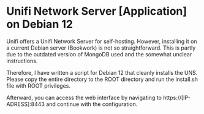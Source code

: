 # Unifi Network Server [Application] on Debian 12


Unifi offers a Unifi Network Server for self-hosting. However, installing it on a current Debian server (Bookwork) is not so straightforward. This is partly due to the outdated version of MongoDB used and the somewhat unclear instructions.

Therefore, I have written a script for Debian 12 that cleanly installs the UNS. Please copy the entire directory to the ROOT directory and run the install.sh file with ROOT privileges.


Afterward, you can access the web interface by navigating to https://[IP-ADRESS]:8443 and continue with the configuration.
